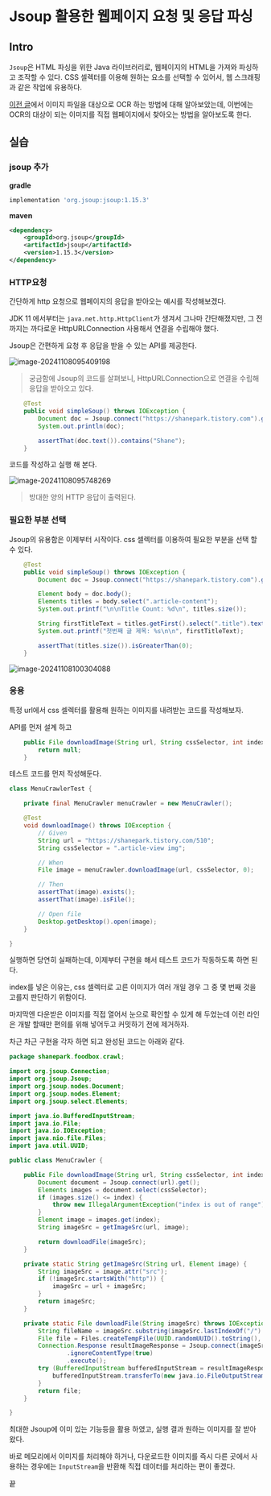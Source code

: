 # Jsoup 활용한 웹페이지 요청 및 응답 파싱

## Intro

`Jsoup`은 HTML 파싱을 위한 Java 라이브러리로, 웹페이지의 HTML을 가져와 파싱하고 조작할 수 있다. CSS 셀렉터를 이용해 원하는 요소를 선택할 수 있어서, 웹 스크래핑과 같은 작업에 유용하다.

[이전 글](https://shanepark.tistory.com/510)에서 이미지 파일을 대상으로 OCR 하는 방법에 대해 알아보았는데, 이번에는 OCR의 대상이 되는 이미지를 직접 웹페이지에서 찾아오는 방법을 알아보도록 한다.

## 실습

### jsoup 추가

**gradle**

```groovy
implementation 'org.jsoup:jsoup:1.15.3'
```

**maven**

```xml
<dependency>
    <groupId>org.jsoup</groupId>
    <artifactId>jsoup</artifactId>
    <version>1.15.3</version>
</dependency>

```

### HTTP요청

간단하게 http 요청으로 웹페이지의 응답을 받아오는 예시를 작성해보겠다.

JDK 11 에서부터는 `java.net.http.HttpClient`가 생겨서 그나마 간단해졌지만, 그 전까지는 까다로운 HttpURLConnection 사용해서 연결을 수립해야 했다.

Jsoup은 간편하게 요청 후 응답을 받을 수 있는 API를 제공한다.

![image-20241108095409198](https://raw.githubusercontent.com/ShanePark/mdblog/main/backend/java/jsoup.assets/image-20241108095409198.png)

> 궁금함에 Jsoup의 코드를 살펴보니, HttpURLConnection으로 연결을 수립해 응답을 받아오고 있다.

```java
    @Test
    public void simpleSoup() throws IOException {
        Document doc = Jsoup.connect("https://shanepark.tistory.com").get();
        System.out.println(doc);

        assertThat(doc.text()).contains("Shane");
    }
```

코드를 작성하고 실행 해 본다.

![image-20241108095748269](https://raw.githubusercontent.com/ShanePark/mdblog/main/backend/java/jsoup.assets/image-20241108095748269.png)

> 방대한 양의 HTTP 응답이 출력된다.

### 필요한 부분 선택

Jsoup의 유용함은 이제부터 시작이다. css 셀렉터를 이용하여 필요한 부분을 선택 할 수 있다.

```java
    @Test
    public void simpleSoup() throws IOException {
        Document doc = Jsoup.connect("https://shanepark.tistory.com").get();

        Element body = doc.body();
        Elements titles = body.select(".article-content");
        System.out.printf("\n\nTitle Count: %d\n", titles.size());

        String firstTitleText = titles.getFirst().select(".title").text();
        System.out.printf("첫번째 글 제목: %s\n\n", firstTitleText);

        assertThat(titles.size()).isGreaterThan(0);
    }
```

![image-20241108100304088](https://raw.githubusercontent.com/ShanePark/mdblog/main/backend/java/jsoup.assets/image-20241108100304088.png)

### 응용

특정 url에서 css 셀렉터를 활용해 원하는 이미지를 내려받는 코드를 작성해보자.

API를 먼저 설계 하고

```java
    public File downloadImage(String url, String cssSelector, int index) {
        return null;
    }
```

테스트 코드를 먼저 작성해둔다.

```java
class MenuCrawlerTest {

    private final MenuCrawler menuCrawler = new MenuCrawler();

    @Test
    void downloadImage() throws IOException {
        // Given
        String url = "https://shanepark.tistory.com/510";
        String cssSelector = ".article-view img";

        // When
        File image = menuCrawler.downloadImage(url, cssSelector, 0);

        // Then
        assertThat(image).exists();
        assertThat(image).isFile();

        // Open file
        Desktop.getDesktop().open(image);
    }

}
```

실행하면 당연히 실패하는데, 이제부터 구현을 해서 테스트 코드가 작동하도록 하면 된다.

index를 넣은 이유는, css 셀렉터로 고른 이미지가 여러 개일 경우 그 중 몇 번째 것을 고를지 판단하기 위함이다.

마지막엔 다운받은 이미지를 직접 열어서 눈으로 확인할 수 있게 해 두었는데 이런 라인은 개발 할때만 편의를 위해 넣어두고 커밋하기 전에 제거하자.

차근 차근 구현을 각자 하면 되고 완성된 코드는 아래와 같다.

```java
package shanepark.foodbox.crawl;

import org.jsoup.Connection;
import org.jsoup.Jsoup;
import org.jsoup.nodes.Document;
import org.jsoup.nodes.Element;
import org.jsoup.select.Elements;

import java.io.BufferedInputStream;
import java.io.File;
import java.io.IOException;
import java.nio.file.Files;
import java.util.UUID;

public class MenuCrawler {

    public File downloadImage(String url, String cssSelector, int index) throws IOException {
        Document document = Jsoup.connect(url).get();
        Elements images = document.select(cssSelector);
        if (images.size() <= index) {
            throw new IllegalArgumentException("index is out of range");
        }
        Element image = images.get(index);
        String imageSrc = getImageSrc(url, image);

        return downloadFile(imageSrc);
    }

    private static String getImageSrc(String url, Element image) {
        String imageSrc = image.attr("src");
        if (!imageSrc.startsWith("http")) {
            imageSrc = url + imageSrc;
        }
        return imageSrc;
    }

    private static File downloadFile(String imageSrc) throws IOException {
        String fileName = imageSrc.substring(imageSrc.lastIndexOf("/") + 1);
        File file = Files.createTempFile(UUID.randomUUID().toString(), fileName).toFile();
        Connection.Response resultImageResponse = Jsoup.connect(imageSrc)
                .ignoreContentType(true)
                .execute();
        try (BufferedInputStream bufferedInputStream = resultImageResponse.bodyStream()) {
            bufferedInputStream.transferTo(new java.io.FileOutputStream(file));
        }
        return file;
    }

}

```

최대한 Jsoup에 이미 있는 기능등을 활용 하였고, 실행 결과 원하는 이미지를 잘 받아왔다.

바로 메모리에서 이미지를 처리해야 하거나, 다운로드한 이미지를 즉시 다른 곳에서 사용하는 경우에는 `InputStream`을 반환해 직접 데이터를 처리하는 편이 좋겠다.

끝